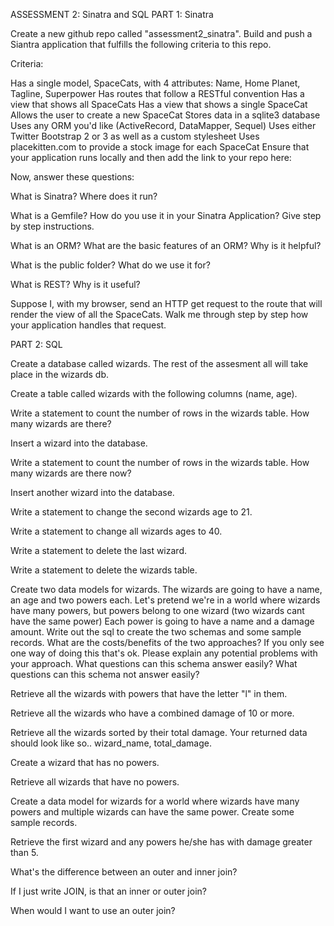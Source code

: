 ASSESSMENT 2: Sinatra and SQL
PART 1: Sinatra

Create a new github repo called "assessment2_sinatra". Build and push a Siantra application that fulfills the following criteria to this repo.

Criteria:

Has a single model, SpaceCats, with 4 attributes: Name, Home Planet, Tagline, Superpower
Has routes that follow a RESTful convention
Has a view that shows all SpaceCats
Has a view that shows a single SpaceCat
Allows the user to create a new SpaceCat
Stores data in a sqlite3 database
Uses any ORM you'd like (ActiveRecord, DataMapper, Sequel)
Uses either Twitter Bootstrap 2 or 3 as well as a custom stylesheet
Uses placekitten.com to provide a stock image for each SpaceCat
Ensure that your application runs locally and then add the link to your repo here:

Now, answer these questions:

What is Sinatra? Where does it run?

What is a Gemfile? How do you use it in your Sinatra Application? Give step by step instructions.

What is an ORM? What are the basic features of an ORM? Why is it helpful?

What is the public folder? What do we use it for?

What is REST? Why is it useful?

Suppose I, with my browser, send an HTTP get request to the route that will render the view of all the SpaceCats. Walk me through step by step how your application handles that request.

PART 2: SQL

Create a database called wizards. The rest of the assesment all will take place in the wizards db.

Create a table called wizards with the following columns (name, age).

Write a statement to count the number of rows in the wizards table. How many wizards are there?

Insert a wizard into the database.

Write a statement to count the number of rows in the wizards table. How many wizards are there now?

Insert another wizard into the database.

Write a statement to change the second wizards age to 21.

Write a statement to change all wizards ages to 40.

Write a statement to delete the last wizard.

Write a statement to delete the wizards table.

Create two data models for wizards. The wizards are going to have a name, an age and two powers each. Let's pretend we're in a world where wizards have many powers, but powers belong to one wizard (two wizards cant have the same power) Each power is going to have a name and a damage amount. Write out the sql to create the two schemas and some sample records. What are the costs/benefits of the two approaches? If you only see one way of doing this that's ok. Please explain any potential problems with your approach. What questions can this schema answer easily? What questions can this schema not answer easily?

Retrieve all the wizards with powers that have the letter "l" in them.

Retrieve all the wizards who have a combined damage of 10 or more.

Retrieve all the wizards sorted by their total damage. Your returned data should look like so.. wizard_name, total_damage.

Create a wizard that has no powers.

Retrieve all wizards that have no powers.

Create a data model for wizards for a world where wizards have many powers and multiple wizards can have the same power. Create some sample records.

Retrieve the first wizard and any powers he/she has with damage greater than 5.

What's the difference between an outer and inner join?

If I just write JOIN, is that an inner or outer join?

When would I want to use an outer join?